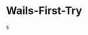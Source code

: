 <!--
Created: Fri Nov 17 2023 18:10:32 GMT+0600 (Bangladesh Standard Time)
Modified: Fri Nov 17 2023 18:10:33 GMT+0600 (Bangladesh Standard Time)
-->

# Wails-First-Try

s
